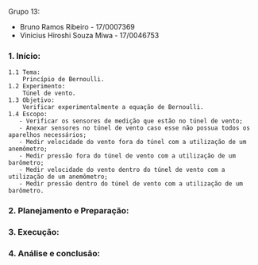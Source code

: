 Grupo 13:
- Bruno Ramos Ribeiro - 17/0007369
- Vinicius Hiroshi Souza Miwa - 17/0046753


### 1.	Início:

    1.1 Tema:
        Princípio de Bernoulli.   
    1.2 Experimento:
        Túnel de vento.
    1.3 Objetivo:
        Verificar experimentalmente a equação de Bernoulli.
    1.4 Escopo:
       - Verificar os sensores de medição que estão no túnel de vento;
       - Anexar sensores no túnel de vento caso esse não possua todos os aparelhos necessários;
       - Medir velocidade do vento fora do túnel com a utilização de um anemômetro;
       - Medir pressão fora do túnel de vento com a utilização de um barômetro;
       - Medir velocidade do vento dentro do túnel de vento com a utilização de um anemômetro;
       - Medir pressão dentro do túnel de vento com a utilização de um barômetro.
   
### 2.	Planejamento e Preparação:

### 3.	Execução:
 
### 4.	Análise e conclusão:
